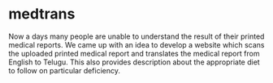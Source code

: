 # medtrans
Now a days many people are unable to understand the result of their printed medical reports.  We came up with an idea to develop a website which scans the uploaded printed medical report and translates the medical report from English to Telugu. This also provides description about the appropriate diet to follow on particular deficiency.

